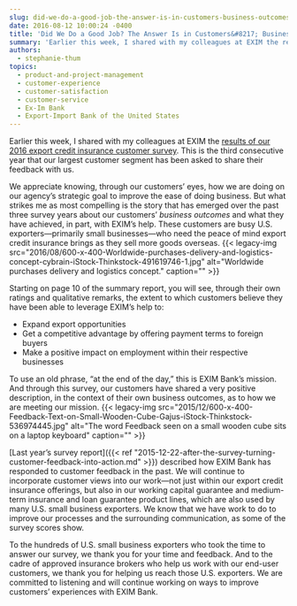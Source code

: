 ```yaml
---
slug: did-we-do-a-good-job-the-answer-is-in-customers-business-outcomes
date: 2016-08-12 10:00:24 -0400
title: 'Did We Do a Good Job? The Answer Is in Customers&#8217; Business Outcomes'
summary: 'Earlier this week, I shared with my colleagues at EXIM the results of our 2016 export credit insurance customer survey. This is the third consecutive year that our largest customer segment has been asked to share their feedback with us. We appreciate knowing, through our customers&#8217; eyes, how we are doing on our agency&#8217;s strategic'
authors:
  - stephanie-thum
topics:
  - product-and-project-management
  - customer-experience
  - customer-satisfaction
  - customer-service
  - Ex-Im Bank
  - Export-Import Bank of the United States
---
```


Earlier this week, I shared with my colleagues at EXIM the [results of our 2016 export credit insurance customer survey](http://www.exim.gov/sites/default/files/reports/2016-Export-Credit-Insurance-Customer-Survey-Final.pdf). This is the third consecutive year that our largest customer segment has been asked to share their feedback with us.

We appreciate knowing, through our customers&#8217; eyes, how we are doing on our agency&#8217;s strategic goal to improve the ease of doing business. But what strikes me as most compelling is the story that has emerged over the past three survey years about our customers’ _business outcomes_ and what they have achieved, in part, with EXIM’s help.  These customers are busy U.S. exporters—primarily small businesses—who need the peace of mind export credit insurance brings as they sell more goods overseas. {{< legacy-img src="2016/08/600-x-400-Worldwide-purchases-delivery-and-logistics-concept-cybrain-iStock-Thinkstock-491619746-1.jpg" alt="Worldwide purchases delivery and logistics concept." caption="" >}} 

Starting on page 10 of the summary report, you will see, through their own ratings and qualitative remarks, the extent to which customers believe they have been able to leverage EXIM’s help to:

  * Expand export opportunities
  * Get a competitive advantage by offering payment terms to foreign buyers
  * Make a positive impact on employment within their respective businesses

To use an old phrase, “at the end of the day,” this is EXIM Bank’s mission. And through this survey, our customers have shared a very positive description, in the context of their own business outcomes, as to how we are meeting our mission. {{< legacy-img src="2015/12/600-x-400-Feedback-Text-on-Small-Wooden-Cube-Gajus-iStock-Thinkstock-536974445.jpg" alt="The word Feedback seen on a small wooden cube sits on a laptop keyboard" caption="" >}} 

[Last year’s survey report]({{< ref "2015-12-22-after-the-survey-turning-customer-feedback-into-action.md" >}}) described how EXIM Bank has responded to customer feedback in the past. We will continue to incorporate customer views into our work—not just within our export credit insurance offerings, but also in our working capital guarantee and medium-term insurance and loan guarantee product lines, which are also used by many U.S. small business exporters. We know that we have work to do to improve our processes and the surrounding communication, as some of the survey scores show.

To the hundreds of U.S. small business exporters who took the time to answer our survey, we thank you for your time and feedback. And to the cadre of approved insurance brokers who help us work with our end-user customers, we thank you for helping us reach those U.S. exporters. We are committed to listening and will continue working on ways to improve customers&#8217; experiences with EXIM Bank.